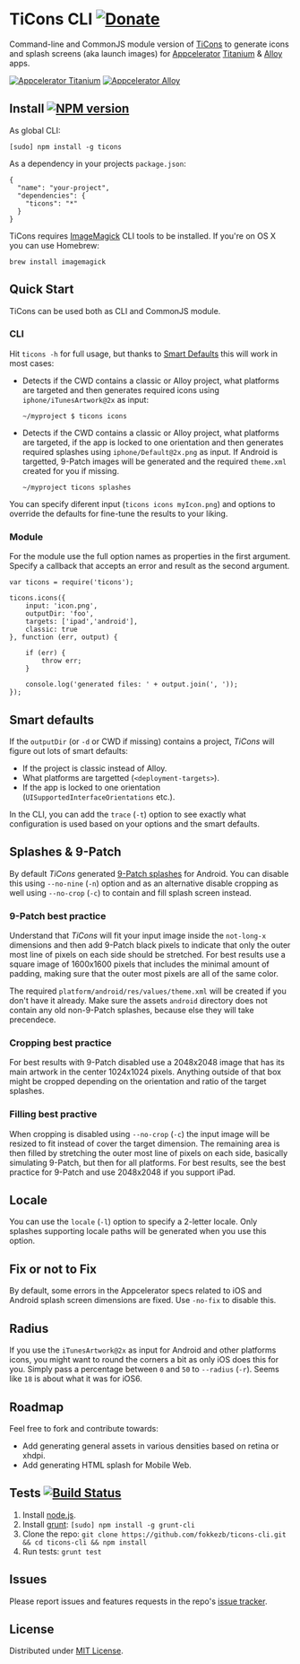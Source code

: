 # TiCons CLI [![Donate](http://fokkezb.nl/wp-content/themes/FokkeZB/images/donate.png)](http://fokkezb.nl/donate)

Command-line and CommonJS module version of [TiCons](http://ticons.fokkezb.nl) to generate icons and splash screens (aka launch images) for [Appcelerator](http://appcelerator.com) [Titanium](http://appcelerator.com/titanium) & [Alloy](http://appcelerator.com/alloy) apps.

[![Appcelerator Titanium](http://www-static.appcelerator.com/badges/titanium-git-badge-sq.png)](http://appcelerator.com/titanium/) [![Appcelerator Alloy](http://www-static.appcelerator.com/badges/alloy-git-badge-sq.png)](http:/appcelerator.com/alloy/)

## Install [![NPM version](https://badge.fury.io/js/ticons.png)](http://badge.fury.io/js/ticons)

As global CLI:

```
[sudo] npm install -g ticons
```

As a dependency in your projects `package.json`:

```
{
  "name": "your-project",
  "dependencies": {
    "ticons": "*"
  }
}
```

TiCons requires [ImageMagick](http://www.imagemagick.org/) CLI tools to be installed. If you're on OS X you can use Homebrew:

```
brew install imagemagick
```

## Quick Start
TiCons can be used both as CLI and CommonJS module.

### CLI
Hit `ticons -h` for full usage, but thanks to [Smart Defaults](#smart-defaults) this will work in most cases:

- Detects if the CWD contains a classic or Alloy project, what platforms are targeted and then generates required icons using `iphone/iTunesArtwork@2x` as input:

     ```
     ~/myproject $ ticons icons
     ```

- Detects if the CWD contains a classic or Alloy project, what platforms are targeted, if the app is locked to one orientation and then generates required splashes using `iphone/Default@2x.png` as input. If Android is targetted, 9-Patch images will be generated and the required `theme.xml` created for you if missing.

     ```
     ~/myproject ticons splashes
     ```
     
You can specify diferent input (`ticons icons myIcon.png`) and options to override the defaults for fine-tune the results to your liking.

### Module
For the module use the full option names as properties in the first argument. Specify a callback that accepts an error and result as the second argument.

```
var ticons = require('ticons');

ticons.icons({
	input: 'icon.png',
	outputDir: 'foo',
	targets: ['ipad','android'],
	classic: true
}, function (err, output) {
	
	if (err) {
		throw err;
	}
	
	console.log('generated files: ' + output.join(', '));
});
```

## Smart defaults
If the `outputDir` (or `-d` or CWD if missing) contains a project, *TiCons* will figure out lots of smart defaults:

- If the project is classic instead of Alloy.
- What platforms are targetted (`<deployment-targets>`).
- If the app is locked to one orientation (`UISupportedInterfaceOrientations` etc.).

In the CLI, you can add the `trace` (`-t`) option to see exactly what configuration is used based on your options and the smart defaults.

## Splashes & 9-Patch
By default *TiCons* generated [9-Patch splashes](http://www.tidev.io/2014/02/12/android-splash-screens-using-9-patch-images/) for Android. You can disable this using `--no-nine` (`-n`) option and as an alternative disable cropping as well using `--no-crop` (`-c`) to contain and fill splash screen instead.

### 9-Patch best practice
Understand that *TiCons* will fit your input image inside the `not-long-x` dimensions and then add 9-Patch black pixels to indicate that only the outer most line of pixels on each side should be stretched. For best results use a square image of 1600x1600 pixels that includes the minimal amount of padding, making sure that the outer most pixels are all of the same color.

The required `platform/android/res/values/theme.xml` will be created if you don't have it already. Make sure the assets `android` directory does not contain any old non-9-Patch splashes, because else they will take precendece.

### Cropping best practice
For best results with 9-Patch disabled use a 2048x2048 image that has its main artwork in the center 1024x1024 pixels. Anything outside of that box might be cropped depending on the orientation and ratio of the target splashes.

### Filling best practive
When cropping is disabled using `--no-crop` (`-c`) the input image will be resized to fit instead of cover the target dimension. The remaining area is then filled by stretching the outer most line of pixels on each side, basically simulating 9-Patch, but then for all platforms. For best results, see the best practice for 9-Patch and use 2048x2048 if you support iPad.

## Locale
You can use the `locale` (`-l`) option to specify a 2-letter locale. Only splashes supporting locale paths will be generated when you use this option.

## Fix or not to Fix
By default, some errors in the Appcelerator specs related to iOS and Android splash screen dimensions are fixed. Use `-no-fix` to disable this.

## Radius
If you use the `iTunesArtwork@2x` as input for Android and other platforms icons, you might want to round the corners a bit as only iOS does this for you. Simply pass a percentage between `0` and `50` to `--radius` (`-r`). Seems like `18` is about what it was for iOS6.

## Roadmap
Feel free to fork and contribute towards:

- Add generating general assets in various densities based on retina or xhdpi.
- Add generating HTML splash for Mobile Web.


## Tests [![Build Status](https://travis-ci.org/FokkeZB/TiCons-CLI.png)](https://travis-ci.org/FokkeZB/TiCons-CLI)

1. Install [node.js](http://nodejs.org/).
2. Install [grunt](http://gruntjs.com/): `[sudo] npm install -g grunt-cli`
3. Clone the repo: `git clone https://github.com/fokkezb/ticons-cli.git && cd ticons-cli && npm install`
4. Run tests: `grunt test`

## Issues

Please report issues and features requests in the repo's [issue tracker](https://github.com/fokkezb/ticons-cli/issues).

## License

Distributed under [MIT License](LICENSE).
